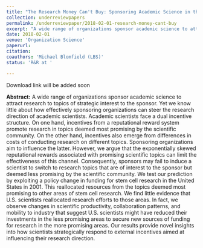 ```yaml
---
title: "The Research Money Can't Buy: Sponsoring Academic Science in the Shadow of Reputational Rewards"
collection: underreviewpapers
permalink: /underreviewpaper/2018-02-01-research-money-cant-buy
excerpt: "A wide range of organizations sponsor academic science to attract research to topics of strategic interest to the sponsor. Yet we know little about how effectively sponsoring organizations can steer the research direction of academic scientists. Academic scientists face a dual incentive structure. On one hand..."
date: 2018-02-01
venue: 'Organization Science'
paperurl: 
citation:
coauthors: 'Michael Blomfield (LBS)'
status: 'R&R at '

---
```

Download link will be added soon

<b>Abstract:</b> A wide range of organizations sponsor academic science to attract research to topics of strategic interest to the sponsor. Yet we know little about how effectively sponsoring organizations can steer the research direction of academic scientists. Academic scientists face a dual incentive structure. On one hand, incentives from a reputational reward system promote research in topics deemed most promising by the scientific community. On the other hand, incentives also emerge from differences in costs of conducting research on different topics. Sponsoring organizations aim to influence the latter. However, we argue that the exponentially skewed reputational rewards associated with promising scientific topics can limit the effectiveness of this channel. Consequently, sponsors may fail to induce a scientist to switch to research topics that are of interest to the sponsor but deemed less promising by the scientific community. We test our prediction by exploiting a policy change in funding for stem cell research in the United States in 2001. This reallocated resources from the topics deemed most promising to other areas of stem cell research. We find little evidence that U.S. scientists reallocated research efforts to those areas. In fact, we observe changes in scientific productivity, collaboration patterns, and mobility to industry that suggest U.S. scientists might have reduced their investments in the less promising areas to secure new sources of funding for research in the more promising areas. Our results provide novel insights into how scientists strategically respond to external incentives aimed at influencing their research direction.
